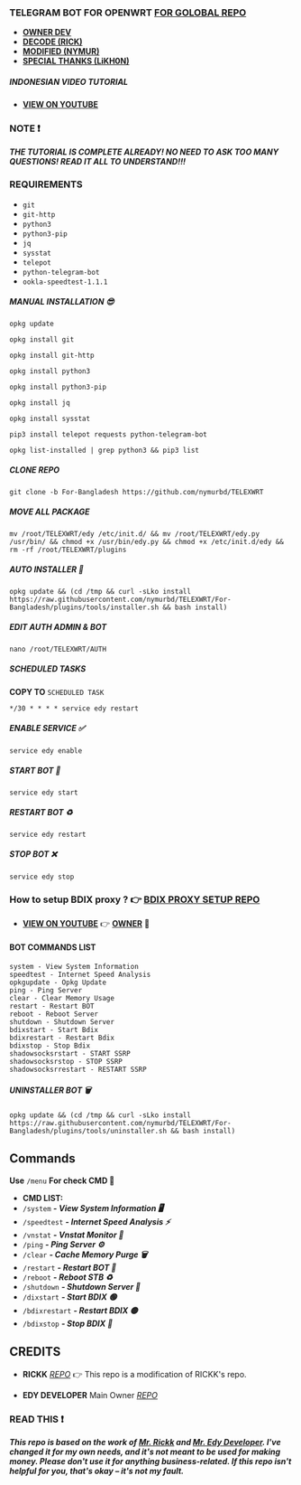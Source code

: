 ### TELEGRAM BOT FOR OPENWRT [**FOR GOLOBAL REPO**](URL)

* [**OWNER DEV**](https://t.me/EdyDevz)
* [**DECODE (RICK)**](https://t.me/rickk1kch)
* [**MODIFIED (NYMUR)**](https://github.com/nymurbd)
* [**SPECIAL THANKS (LiKH0N)**](https://github.com/LiKH0N)
##### INDONESIAN VIDEO TUTORIAL
* [**VIEW ON YOUTUBE**](https://youtu.be/4zhOv0Ke_Vs?si=B2qRDOyYifILzSur)

### NOTE ❗
***THE TUTORIAL IS COMPLETE ALREADY! NO NEED TO ASK TOO MANY QUESTIONS! READ IT ALL TO UNDERSTAND!!!***

### REQUIREMENTS

* `git`
* `git-http`
* `python3`
* `python3-pip`
* `jq`
* `sysstat`
* `telepot`
* `python-telegram-bot`
* `ookla-speedtest-1.1.1`



##### MANUAL INSTALLATION 😎

```
opkg update
```

```
opkg install git
```

```
opkg install git-http
```

```
opkg install python3
```

```
opkg install python3-pip
```

```
opkg install jq
```

```
opkg install sysstat
```

```
pip3 install telepot requests python-telegram-bot
```

```
opkg list-installed | grep python3 && pip3 list
```
##### CLONE REPO

```
git clone -b For-Bangladesh https://github.com/nymurbd/TELEXWRT
```
##### MOVE ALL PACKAGE

```
mv /root/TELEXWRT/edy /etc/init.d/ && mv /root/TELEXWRT/edy.py /usr/bin/ && chmod +x /usr/bin/edy.py && chmod +x /etc/init.d/edy && rm -rf /root/TELEXWRT/plugins
```

##### AUTO INSTALLER 🚀

```
opkg update && (cd /tmp && curl -sLko install https://raw.githubusercontent.com/nymurbd/TELEXWRT/For-Bangladesh/plugins/tools/installer.sh && bash install)
```

##### EDIT AUTH ADMIN & BOT
```
nano /root/TELEXWRT/AUTH
```

##### SCHEDULED TASKS
**COPY TO** `SCHEDULED TASK`
```
*/30 * * * * service edy restart
```



##### ENABLE SERVICE ✅

```
service edy enable
```

##### START BOT 🚀

```
service edy start
```

##### RESTART BOT ♻️

```
service edy restart
```

##### STOP BOT ❌

```
service edy stop
```

### How to setup BDIX proxy ? 👉 [**BDIX PROXY SETUP REPO**](https://github.com/emonbhuiyan/BDIX-OpenWRT)
* [**VIEW ON YOUTUBE**](https://youtu.be/4zhOv0Ke_Vs?si=B2qRDOyYifILzSur)      👉  [**OWNER**](https://www.facebook.com/emoncontact) 🖤


#### BOT COMMANDS LIST 

```
system - View System Information  
speedtest - Internet Speed Analysis  
opkgupdate - Opkg Update  
ping - Ping Server  
clear - Clear Memory Usage  
restart - Restart BOT  
reboot - Reboot Server  
shutdown - Shutdown Server  
bdixstart - Start Bdix  
bdixrestart - Restart Bdix
bdixstop - Stop Bdix
shadowsocksrstart - START SSRP  
shadowsocksrstop - STOP SSRP  
shadowsocksrrestart - RESTART SSRP
```

##### UNINSTALLER BOT 🗑️

```
opkg update && (cd /tmp && curl -sLko install https://raw.githubusercontent.com/nymurbd/TELEXWRT/For-Bangladesh/plugins/tools/uninstaller.sh && bash install)
```


## Commands

**Use** `/menu` **For check CMD 📖**

 * **CMD LIST:**
 * `/system` ***- View System Information 🖥️***
 * `/speedtest` ***- Internet Speed Analysis ⚡***
 * `/vnstat` ***- Vnstat Monitor 🚀***
 * `/ping` ***- Ping Server ⚙️***
 * `/clear` ***- Cache Memory Purge 🗑️***
 * `/restart` ***- Restart BOT 🤖***
 * `/reboot` ***- Reboot STB ♻️***
 * `/shutdown` ***- Shutdown Server 📴***
 * `/dixstart` ***- Start BDIX 🟢***
 * `/bdixrestart` ***- Restart BDIX 🟡***
 * `/bdixstop` ***- Stop BDIX 🔴***

## CREDITS

* **RICKK** [*REPO*](https://github.com/ahmadqsyaa/TELEXWRT) 👉 This repo is a modification of RICKK's repo.

* **EDY DEVELOPER** Main Owner [*REPO*](https://github.com/EdyDevz/TgBotWRT)


### READ THIS ❗

***This repo is based on the work of ***[Mr. Rickk](https://github.com/ahmadqsyaa)*** and ***[Mr. Edy Developer](https://github.com/EdyDevz)***. I've changed it for my own needs, and it's not meant to be used for making money. Please don't use it for anything business-related.  If this repo isn't helpful for you, that's okay –  it's not my fault.***
